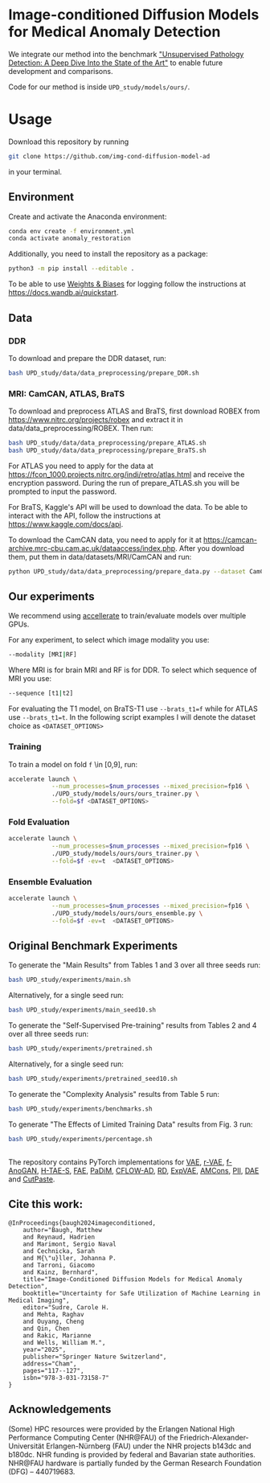 # Image-conditioned Diffusion Models for Medical Anomaly Detection

We integrate our method into the benchmark ["Unsupervised Pathology Detection: A Deep Dive Into the State of the Art"](https://ieeexplore.ieee.org/document/10197302) to enable future development and comparisons. 

Code for our method is inside `UPD_study/models/ours/`.

# Usage

Download this repository by running

```bash
git clone https://github.com/img-cond-diffusion-model-ad
```

in your terminal.

## Environment

Create and activate the Anaconda environment:

```bash
conda env create -f environment.yml
conda activate anomaly_restoration
```

Additionally, you need to install the repository as a package:

```bash
python3 -m pip install --editable .
```

To be able to use [Weights & Biases](https://wandb.ai) for logging follow the instructions at https://docs.wandb.ai/quickstart.
<!-- 
A quick guide on the folder and code structure can be found [here](structure.md). -->

## Data

### DDR 

To download and prepare the DDR dataset, run:

```bash
bash UPD_study/data/data_preprocessing/prepare_DDR.sh
```

### MRI: CamCAN, ATLAS, BraTS 

To download and preprocess ATLAS and BraTS, first download ROBEX from https://www.nitrc.org/projects/robex  and extract it in data/data_preprocessing/ROBEX. Then run:

```bash
bash UPD_study/data/data_preprocessing/prepare_ATLAS.sh
bash UPD_study/data/data_preprocessing/prepare_BraTS.sh
```
For ATLAS you need to apply for the data at https://fcon_1000.projects.nitrc.org/indi/retro/atlas.html and receive the encryption password. During the run of prepare_ATLAS.sh you will be prompted to input the password.

For BraTS, Kaggle's API will be used to download the data. To be able to interact with the API, follow the instructions at https://www.kaggle.com/docs/api.

To download the CamCAN data, you need to apply for it at https://camcan-archive.mrc-cbu.cam.ac.uk/dataaccess/index.php. After you download them, put them in data/datasets/MRI/CamCAN and run:

```bash
python UPD_study/data/data_preprocessing/prepare_data.py --dataset CamCAN
```

## Our experiments

We recommend using [accellerate](https://huggingface.co/docs/accelerate/index) to train/evaluate models over multiple GPUs.

For any experiment, to select which image modality you use:
```bash
--modality [MRI|RF]
```
Where MRI is for brain MRI and RF is for DDR.
To select which sequence of MRI you use:
```bash
--sequence [t1|t2]
```
For evaluating the T1 model, on BraTS-T1 use `--brats_t1=f` while for ATLAS use `--brats_t1=t`.
In the following script examples I will denote the dataset choice as `<DATASET_OPTIONS>`
### Training

To train a model on fold `f` \in [0,9], run:

```bash
accelerate launch \
            --num_processes=$num_processes --mixed_precision=fp16 \
            ./UPD_study/models/ours/ours_trainer.py \
            --fold=$f <DATASET_OPTIONS>
```

### Fold Evaluation
```bash
accelerate launch \
            --num_processes=$num_processes --mixed_precision=fp16 \
            ./UPD_study/models/ours/ours_trainer.py \
            --fold=$f -ev=t  <DATASET_OPTIONS>
```

### Ensemble Evaluation
```bash
accelerate launch \
            --num_processes=$num_processes --mixed_precision=fp16 \
            ./UPD_study/models/ours/ours_ensemble.py \
            --fold=$f -ev=t  <DATASET_OPTIONS>
```

## Original Benchmark Experiments

To generate the "Main Results" from Tables 1 and 3 over all three seeds run:
```bash
bash UPD_study/experiments/main.sh 
```
Alternatively, for a single seed run:

```bash
bash UPD_study/experiments/main_seed10.sh 
```


To generate the "Self-Supervised Pre-training" results from Tables 2 and 4 over all three seeds run:
```bash
bash UPD_study/experiments/pretrained.sh
```
Alternatively, for a single seed run:

```bash
bash UPD_study/experiments/pretrained_seed10.sh      
```

To generate the "Complexity Analysis" results from Table 5 run:
```bash
bash UPD_study/experiments/benchmarks.sh
```

To generate "The Effects of Limited Training Data" results from Fig. 3 run:
```bash
bash UPD_study/experiments/percentage.sh
```
##

The repository contains PyTorch implementations for [VAE](https://arxiv.org/abs/1907.02796), [r-VAE](https://arxiv.org/abs/2005.00031), [f-AnoGAN](https://www.sciencedirect.com/science/article/abs/pii/S1361841518302640), [H-TAE-S](https://arxiv.org/abs/2207.02059), [FAE](https://arxiv.org/abs/2208.10992), [PaDiM](https://arxiv.org/abs/2011.08785), [CFLOW-AD](https://arxiv.org/abs/2107.12571), [RD](https://arxiv.org/abs/2201.10703), [ExpVAE](https://arxiv.org/abs/1911.07389), [AMCons](https://arxiv.org/abs/2203.01671), [PII](https://arxiv.org/abs/2107.02622), [DAE](https://openreview.net/forum?id=Bm8-t_ggzPD) and [CutPaste](https://arxiv.org/abs/2104.04015).

## Cite this work:

```
@InProceedings{baugh2024imageconditioned,
    author="Baugh, Matthew
    and Reynaud, Hadrien
    and Marimont, Sergio Naval
    and Cechnicka, Sarah
    and M{\"u}ller, Johanna P.
    and Tarroni, Giacomo
    and Kainz, Bernhard",
    title="Image-Conditioned Diffusion Models for Medical Anomaly Detection",
    booktitle="Uncertainty for Safe Utilization of Machine Learning in Medical Imaging",
    editor="Sudre, Carole H.
    and Mehta, Raghav
    and Ouyang, Cheng
    and Qin, Chen
    and Rakic, Marianne
    and Wells, William M.",
    year="2025",
    publisher="Springer Nature Switzerland",
    address="Cham",
    pages="117--127",
    isbn="978-3-031-73158-7"
}
```

## Acknowledgements

(Some) HPC resources were provided by the Erlangen National High Performance Computing Center (NHR@FAU) of the Friedrich-Alexander-Universität Erlangen-Nürnberg (FAU) under the NHR projects b143dc and b180dc. NHR funding is provided by federal and Bavarian state authorities. NHR@FAU hardware is partially funded by the German Research Foundation (DFG) – 440719683.
